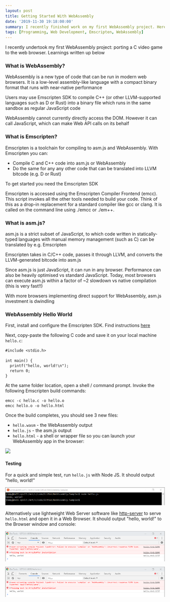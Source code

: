 ```yaml
---
layout: post
title: Getting Started With WebAssembly
date: '2019-11-30 19:18:00:00'
summary: I recently finished work on my first WebAssembly project. Here are the things I learned ...
tags: [Programming, Web Development, Emscripten, WebAssembly]
---
```


I recently undertook my first WebAssembly project: porting a C video game to the web browser. Learnings written up below


### What is WebAssembly?

WebAssembly is a new type of code that can be run in modern web browsers. It is a low-level assembly-like language with a compact binary format that runs with near-native performance

Users may use Emscripten SDK to compile C++ (or other LLVM-supported languages such as D or Rust) into a binary file which runs in the same sandbox as regular JavaScript code

WebAssembly cannot currently directly access the DOM. However it can call JavaScript, which can make Web API calls on its behalf 


### What is Emscripten?

Emscripten is a toolchain for compiling to asm.js and WebAssembly. With Emscripten you can:

- Compile C and C++ code into asm.js or WebAssembly
- Do the same for any any other code that can be translated into LLVM bitcode (e.g. D or Rust)

To get started you need the Emscripten SDK

Emscripten is accessed using the Emscripten Compiler Frontend (emcc). This script invokes all the other tools needed to build your code. Think of this as a drop-in replacement for a standard compiler like gcc or clang. It is called on the command line using ./emcc or ./em++.


### What is asm.js?

asm.js is a strict subset of JavaScript, to which code written in statically-typed languages with manual memory management (such as C) can be translated by e.g. Emscripten

Emscripten takes in C/C++ code, passes it through LLVM, and converts the LLVM-generated bitcode into asm.js

Since asm.js is just JavaScript, it can run in any browser. Performance can also be heavily optimised vs standard JavaScript. Today, most browsers can execute asm.js within a factor of ~2 slowdown vs native compilation (this is very fast!!)

With more browsers implementing direct support for WebAssembly, asm.js investment is dwindling


### WebAssembly Hello World

First, install and configure the Emscripten SDK. Find instructions <a href="https://emscripten.org/docs/getting_started/downloads.html" target="_blank">here</a> 

Next, copy-paste the following C code and save it on your local machine `hello.c`:

```
#include <stdio.h>

int main() {
  printf("hello, world!\n");
  return 0;
}
```

At the same folder location, open a shell / command prompt. Invoke the following Emscripten build commands:

```
emcc -c hello.c -o hello.o
emcc hello.o -o hello.html
```

Once the build completes, you should see 3 new files:

* `hello.wasm` - the WebAssembly output
* `hello.js` - the asm.js output
* `hello.html` - a shell or wrapper file so you can launch your WebAssembly app in the browser:

![](/img/posts/emscripten_hello_world.png)


#### Testing

For a quick and simple test, run `hello.js` with Node JS. It should output "hello, world!"

![](/img/posts/emscripten_node_js_test.png)

Alternatively use lightweight Web Server software like <a href="https://www.npmjs.com/package/http-server" target="_blank">http-server</a> to serve `hello.html` and open it in a Web Browser. It should output "hello, world!" to the Browser window and console:

![](/img/posts/emscripten_browser_test_console.png)

![](/img/posts/emscripten_browser_test_console.png)

